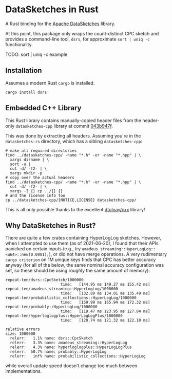 # DataSketches in Rust

A Rust binding for the [Apache DataSketches](https://datasketches.apache.org/) library.

At this point, this package only wraps the count-distinct CPC sketch and provides a command-line tool, `dsrs`, for approximate `sort | uniq -c` functionality.

TODO: sort | uniq -c example

## Installation

Assumes a modern Rust `cargo` is installed.

```
cargo install dsrs
```

## Embedded C++ Library

This Rust library contains manually-copied header files from the header-only `datasketches-cpp` library at commit [043b947f](https://github.com/apache/datasketches-cpp/tree/043b947fe5b1f9b82527deb0eea4da32f5764f6c).

This was done by extracting all headers. Assuming you're in the `datasketches-rs` directory, which has a sibling `datasketches-cpp`:

```
# make all required directories
find ../datasketches-cpp/ -name "*.h" -or -name "*.hpp" | \
  xargs dirname | \
  sort -u |
  cut -d/ -f2- | \
  xargs mkdir -p
# copy over the actual headers
find ../datasketches-cpp/ -name "*.h" -or -name "*.hpp" | \
  cut -d/ -f2- | \
  xargs -I {} cp ../{} {}
# and the license info too
cp ../datasketches-cpp/{NOTICE,LICENSE} datasketches-cpp/
```

This is all only possible thanks to the excellent [dtolnay/cxx](https://github.com/dtolnay/cxx) library!

## Why DataSketches in Rust?

There are quite a few crates containing HyperLogLog sketches. However, when I attempted to use them (as of 2021-06-20), I found that their APIs panicked on certain inputs (e.g., try `amadeus_streaming::HyperLogLog::<u64>::new(0.0001);`), or did not have merge operations. A very rudimentary `cargo criterion` on 1M unique keys finds that CPC has better accuracy anyway (for all of the below, the same nominal accuracy configuration was set, so these should be using roughly the same amount of memory):

```
repeat-ten/dsrs::CpcSketch/1000000
                        time:   [144.95 ms 149.27 ms 155.42 ms]
repeat-ten/amadeus_streaming::HyperLogLog/1000000
                        time:   [132.89 ms 134.01 ms 135.49 ms]
repeat-ten/probabilistic_collections::HyperLogLog/1000000
                        time:   [159.99 ms 165.94 ms 172.32 ms]
repeat-ten/probably::HyperLogLog/1000000
                        time:   [119.47 ms 123.95 ms 127.84 ms]
repeat-ten/hyperloglogplus::HyperLogLogPlus/1000000
                        time:   [120.74 ms 121.32 ms 122.10 ms]

relative errors
size: 1000000
  relerr:   1.1% name: dsrs::CpcSketch
  relerr:   3.3% name: amadeus_streaming::HyperLogLog
  relerr:   4.3% name: hyperloglogplus::HyperLogLogPlus
  relerr:  50.7% name: probably::HyperLogLog
  relerr:   inf% name: probabilistic_collections::HyperLogLog
```

while overall update speed doesn't change too much between implementations.
